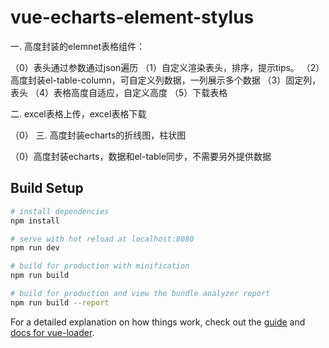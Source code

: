# vue-echarts-element-stylus

>
一. 高度封装的elemnet表格组件：

（0）表头通过参数通过json遍历
（1）自定义渲染表头，排序，提示tips。
（2）高度封装el-table-column，可自定义列数据，一列展示多个数据
（3）固定列，表头
（4）表格高度自适应，自定义高度
（5）下载表格

二. excel表格上传，excel表格下载

（0）
三. 高度封装echarts的折线图，柱状图

（0）高度封装echarts，数据和el-table同步，不需要另外提供数据

## Build Setup

``` bash
# install dependencies
npm install

# serve with hot reload at localhost:8080
npm run dev

# build for production with minification
npm run build

# build for production and view the bundle analyzer report
npm run build --report
```

For a detailed explanation on how things work, check out the [guide](http://vuejs-templates.github.io/webpack/) and [docs for vue-loader](http://vuejs.github.io/vue-loader).
